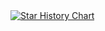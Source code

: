 <a href="https://github.com/NorseGaud">
  <picture>
    <source media="(prefers-color-scheme: dark)" srcset="https://github-readme-stats.vercel.app/api?username=NorseGaud&show_icons=true&theme=tokyonight" />
    <source media="(prefers-color-scheme: light)" srcset="https://github-readme-stats.vercel.app/api?username=NorseGaud&show_icons=true" />
    <img alt="Star History Chart" src="https://github-readme-stats.vercel.app/api?username=NorseGaud&show_icons=true" />
  </picture>
</a>
